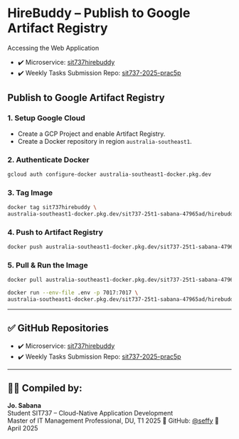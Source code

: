 # HireBuddy – Publish to Google Artifact Registry


Accessing the Web Application

- ✔️ Microservice: [sit737hirebuddy](https://github.com/seffy/sit737hirebuddy)
- ✔️ Weekly Tasks Submission Repo: [sit737-2025-prac5p](https://github.com/seffy/sit737-2025-prac5p)


## Publish to Google Artifact Registry

### 1. Setup Google Cloud

- Create a GCP Project and enable Artifact Registry.
- Create a Docker repository in region `australia-southeast1`.

### 2. Authenticate Docker

```bash
gcloud auth configure-docker australia-southeast1-docker.pkg.dev
```

### 3. Tag Image

```bash
docker tag sit737hirebuddy \
australia-southeast1-docker.pkg.dev/sit737-25t1-sabana-47965ad/hirebuddy/sit737hirebuddy:latest
```

### 4. Push to Artifact Registry

```bash
docker push australia-southeast1-docker.pkg.dev/sit737-25t1-sabana-47965ad/hirebuddy/sit737hirebuddy:latest
```

### 5. Pull & Run the Image

```bash
docker pull australia-southeast1-docker.pkg.dev/sit737-25t1-sabana-47965ad/hirebuddy/sit737hirebuddy:latest

docker run --env-file .env -p 7017:7017 \
australia-southeast1-docker.pkg.dev/sit737-25t1-sabana-47965ad/hirebuddy/sit737hirebuddy:latest
```

---

## ✅ GitHub Repositories

- ✔️ Microservice: [sit737hirebuddy](https://github.com/seffy/sit737hirebuddy)
- ✔️ Weekly Tasks Submission Repo: [sit737-2025-prac5p](https://github.com/seffy/sit737-2025-prac5p)







---
## 👨‍💻 Compiled by:

**Jo. Sabana**  
Student 
SIT737 – Cloud-Native Application Development  
Master of IT Management Professional, DU, T1 2025
🔗 GitHub: [@seffy](https://github.com/seffy)
📅 April 2025